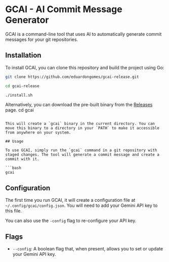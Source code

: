 
# GCAI - AI Commit Message Generator

GCAI is a command-line tool that uses AI to automatically generate commit messages for your git repositories.

## Installation

To install GCAI, you can clone this repository and build the project using Go:

```bash
git clone https://github.com/eduardongomes/gcai-release.git

cd gcai-release

./install.sh
```

Alternatively, you can download the pre-built binary from the [Releases](https://github.com/eduardongomes/gcai-release/releases) page.
cd gcai
```

This will create a `gcai` binary in the current directory. You can move this binary to a directory in your `PATH` to make it accessible from anywhere on your system.

## Usage

To use GCAI, simply run the `gcai` command in a git repository with staged changes. The tool will generate a commit message and create a commit with it.

```bash
gcai
```

## Configuration

The first time you run GCAI, it will create a configuration file at `~/.config/gcai/config.json`. You will need to add your Gemini API key to this file.

You can also use the `-config` flag to re-configure your API key.

## Flags

- `--config`: A boolean flag that, when present, allows you to set or update your Gemini API key.


